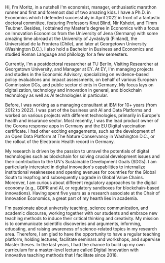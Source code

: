 Hi, I'm Moritz, in a nutshell I'm economist, manager, enthusiastic marathon runner and first and foremost dad of two amazing kids. I have a Ph.D. in Economics which I defended successfuly in April 2022 in front of a fantastic doctoral committee, featuring Professors Knut Blind, Nir Kshetri, and Timm Teubner. Besides, I obtained my Master's degree in Economics with a focus on Innovation Economics from the University of Jena (Germany) with some amazing time abroad at the University of Jyväskylä (Finland), the Universidad de la Frontera (Chile), and later at Georgetown University (Washington D.C.). I also hold a Bachelor in Business and Economics and studied Roman Language and philology for a few semesters. 

Currently, I'm a postdoctoral researcher at TU Berlin, Visiting Researcher at Georgetown University, and Manager at EY.
At EY, I'm managing projects and studies in the Economic Advisory, specializing on evidence-based policy evaluations and impact assessments,  on behalf of various European Commission DGs, and public sector clients in Germany. My focus lays on digitalization, technology and innovation in general, and blockchain technology as well as AI technologies in particular. 

Before, I was working as a managing consultant at IBM for 10+ years (from 2012 to 2022). I was part of the business unit AI and Data Platforms and worked on various projects with different technologies, primarily in Europe's health and insurance sector. Most recently, I was the lead product owner of the Corona response apps in Germany and the EU Digital vaccination certificate. I had other exciting engagements, such as the development of an Open Data Platform at The Nature Conservancy in Washington D.C., or the rollout of the Electronic Health record in Germany.

My research is driven by the passion to unravel the potentials of digital technologies such as blockchain for solving crucial development issues and their contribution to the UN's Sustainable Development Goals (SDGs). I am particularly interested in digital innovation's capabilities to internalize institutional weaknesses and opening avenues for countries for the Global South to leapfrog and subsequently upgrade in Global Value Chains. Moreover, I am curious about different regulatory approaches to the digital economy (e.g., GDPR and AI, or regulatory sandboxes for blockchain-based innovations).  Having spent five years as a research associate at the Chair of Innovation Economics, a great part of my hearth lies in academia. 

I'm passionate about university teaching, science communication, and academic discourse, working together with our students and embrace new teaching methods to induce their critical thinking and creativity. My mission is to communicate scientific discoveries and arguments, informing, educating, and raising awareness of science-related topics in my research area. Therefore, I am glad to have the opportunity to have a regular teaching platform, holding lectures, facilitate seminars and workshops, and supervise Master theses. In the last years, I had the chance to build up my own curriculum for a master-level lecture called Digital Innovation with innovative teaching methods that I facilitate since 2018. 
